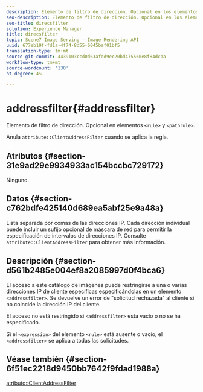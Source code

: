 ```yaml
---
description: Elemento de filtro de dirección. Opcional en los elementos <rule> y <pathrule>.
seo-description: Elemento de filtro de dirección. Opcional en los elementos <rule> y <pathrule>.
seo-title: direcsfilter
solution: Experience Manager
title: direcsfilter
topic: Scene7 Image Serving - Image Rendering API
uuid: 677eb19f-fd1a-4f74-8d55-6045baf01bf5
translation-type: tm+mt
source-git-commit: 4439103ccd0d63afdd9ec20bd475560e8f84dcba
workflow-type: tm+mt
source-wordcount: '130'
ht-degree: 4%

---
```



# addressfilter{#addressfilter}

Elemento de filtro de dirección. Opcional en elementos `<rule>` y `<pathrule>`.

Anula `attribute::ClientAddressFilter` cuando se aplica la regla.

## Atributos {#section-31e9ad29e9934933ac154bccbc729172}

Ninguno.

## Datos {#section-c762bdfe425140d689ea5abf25e9a48a}

Lista separada por comas de las direcciones IP. Cada dirección individual puede incluir un sufijo opcional de máscara de red para permitir la especificación de intervalos de direcciones IP. Consulte `attribute::ClientAddressFilter` para obtener más información.

## Descripción {#section-d561b2485e004ef8a2085997d0f4bca6}

El acceso a este catálogo de imágenes puede restringirse a una o varias direcciones IP de cliente específicas especificándolas en un elemento `<addressfilter>`. Se devuelve un error de &quot;solicitud rechazada&quot; al cliente si no coincide la dirección IP del cliente.

El acceso no está restringido si `<addressfilter>` está vacío o no se ha especificado.

Si el `<expression>` del elemento `<rule>` está ausente o vacío, el `<addressfilter>` se aplica a todas las solicitudes.

## Véase también {#section-6f51ec2218d9450bb7642f9fdad1988a}

[atributo::ClientAddressFilter](../../../../../is-api/image-catalog/image-serving-api-ref/c-image-catalog-reference/c-attributes-reference/r-clientaddressfilter.md#reference-7000c1f77b134462a1f06b733f29ba68)
